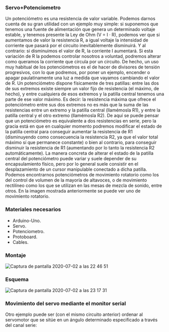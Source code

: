 ### **Servo+Potenciometro**
Un potenciómetro es una resistencia de valor variable. Podemos darnos cuenta de su gran utilidad con un ejemplo muy simple: si suponemos que tenemos una fuente de alimentación que genera un determinado voltaje estable, y tenemos presente la Ley de Ohm (V = I · R), podemos ver que si aumentamos de valor la resistencia R, a igual voltaje la intensidad de corriente que pasará por el circuito inevitablemente disminuirá. Y al contrario: si disminuimos el valor de R, la corriente I aumentará. Si esta variación de R la podemos controlar nosotros a voluntad, podremos alterar como queramos la corriente que circula por un circuito. De hecho, un uso muy habitual de los potenciómetros es el de hacer de divisores de tensión progresivos, con lo que podremos, por poner un ejemplo, encender o apagar paulatinamente una luz a medida que vayamos cambiando el valor de R.
Un potenciómetro dispone físicamente de tres patillas: entre las dos de sus extremos existe siempre un valor fijo de resistencia (el máximo, de hecho), y entre cualquiera de esos extremos y la patilla central tenemos una parte de ese valor máximo. Es decir: la resistencia máxima que ofrece el potenciómetro entre sus dos extremos no es más que la suma de las resistencias entre un extremo y la patilla central (llamémosla R1), y entre la patilla central y el otro extremo (llamémosla R2). De aquí se puede pensar que un potenciómetro es equivalente a dos resistencias en serie, pero la gracia está en que en cualquier momento podremos modificar el estado de la patilla central para conseguir aumentar la resistencia de R1 (disminuyendo como consecuencia la resistencia R2, ya que el valor total máximo sí que permanece constante) o bien al contrario, para conseguir disminuir la resistencia de R1 (aumentando por lo tanto la resistencia R2 automáticamente).
La manera concreta de alterar el estado de la patilla central del potenciómetro puede variar y suele depender de su encapsulamiento físico, pero por lo general suele consistir en el desplazamiento de un cursor manipulable conectado a dicha patilla. Podemos encontrarnos potenciómetros de movimiento rotatorio como los del control de volumen de la mayoría de altavoces, o de movimiento rectilíneo como los que se utilizan en las mesas de mezcla de sonido, entre otros. En la imagen mostrada anteriormente se puede ver uno de movimiento rotatorio.

### **Materiales necesarios**
- Arduino-Uno.
- Servo.
- Potenciometro.
- Protoboard.
- Cables.
### **Montaje**
![Captura de pantalla 2020-07-02 a las 22 46 51](https://user-images.githubusercontent.com/47045714/86409839-f1355f80-bcb9-11ea-95f8-ba5130bca010.png)

### **Esquema**
![Captura de pantalla 2020-07-02 a las 23 17 31](https://user-images.githubusercontent.com/47045714/86409988-46717100-bcba-11ea-9908-f94dd5a1da08.png)


### **Movimiento del servo mediante el monitor serial**
Otro ejemplo puede ser (con el mismo circuito anterior) ordenar al servomotor que se sitúe en un ángulo determinado especificado a través del canal serie:





